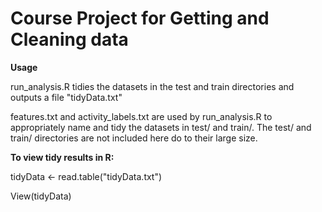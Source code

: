 # Course Project for Getting and Cleaning data
**Usage** 

run_analysis.R tidies the datasets in the test and train directories
and outputs a file "tidyData.txt"

features.txt and activity_labels.txt are used by run_analysis.R to appropriately 
name and tidy the datasets in test/ and train/. The test/ and train/ directories are not included here 
do to their large size.

**To view tidy results in R:**

tidyData <- read.table("tidyData.txt")

View(tidyData)


